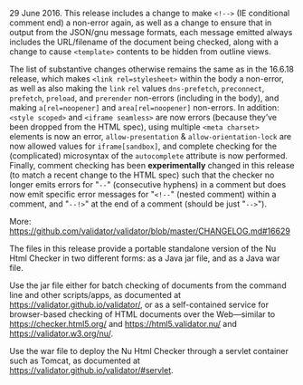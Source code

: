 
29 June 2016.
This release includes a change to make `<!-->` (IE conditional comment end) a non-error again, as well as a change to ensure that in output from the JSON/gnu message formats, each message emitted always includes the URL/filename of the document being checked, along with a change to cause `<template>` contents to be hidden from outline views.

The list of substantive changes otherwise remains the same as in the 16.6.18 release, which makes `<link rel=stylesheet>` within the body a non-error, as well as also making the `link` `rel` values `dns-prefetch`, `preconnect`, `prefetch`, `preload`, and `prerender` non-errors (including in the body), and making `a[rel=noopener]` and `area[rel=noopener]` non-errors. In addition: `<style scoped>` and `<iframe seamless>` are now errors (because they’ve been dropped from the HTML spec), using multiple `<meta charset>` elements is now an error, `allow-presentation` & `allow-orientation-lock` are now allowed values for `iframe[sandbox]`, and complete checking for the (complicated) microsyntax of the `autocomplete` attribute is now performed. Finally, comment checking has been **experimentally** changed in this release (to match a recent change to the HTML spec) such that the checker no longer emits errors for "`--`" (consecutive hyphens) in a comment but does now emit specific error messages for "`<!--`" (nested comment) within a comment, and "`--!>`" at the end of a comment (should be just "`-->`").

More: https://github.com/validator/validator/blob/master/CHANGELOG.md#16629

The files in this release provide a portable standalone version of the Nu Html Checker in two different forms: as a Java jar file, and as a Java war file.

Use the jar file either for batch checking of documents from the command line and other scripts/apps, as documented at https://validator.github.io/validator/, or as a self-contained service for browser-based checking of HTML documents over the Web—similar to https://checker.html5.org/ and https://html5.validator.nu/ and https://validator.w3.org/nu/.

Use the war file to deploy the Nu Html Checker through a servlet container such as Tomcat, as documented at https://validator.github.io/validator/#servlet.

